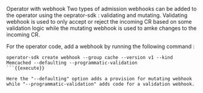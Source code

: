 Operator with webhook
Two types of admission webhooks can be added to the operator using the oeprator-sdk : validating and mutating. Validating webhook is used to only accept or reject the incoming CR based on some validation logic while the mutating webhook is used to amke changes to the incoming CR.

For the operator code, add a webhook by running the following command :

```
operator-sdk create webhook --group cache --version v1 --kind Memcached --defaulting --programmatic-validation
```{{execute}}

Here the "--defaulting" option adds a provision for mutating webhook while "--programmatic-validation" adds code for a validation webhook.

